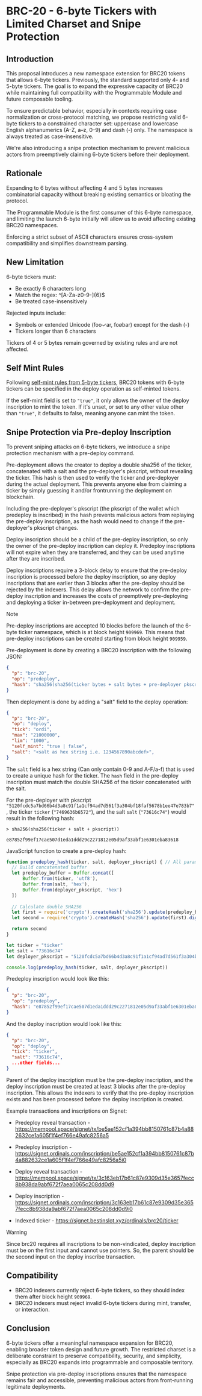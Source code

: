 # BRC-20 - 6-byte Tickers with Limited Charset and Snipe Protection

## Introduction

This proposal introduces a new namespace extension for BRC20 tokens that allows 6-byte tickers. Previously, the standard supported only 4- and 5-byte tickers. The goal is to expand the expressive capacity of BRC20 while maintaining full compatibility with the Programmable Module and future composable tooling.

To ensure predictable behavior, especially in contexts requiring case normalization or cross-protocol matching, we propose restricting valid 6-byte tickers to a constrained character set: uppercase and lowercase English alphanumerics (A-Z, a–z, 0–9) and dash (-) only. The namespace is always treated as case-insensitive.

We're also introducing a snipe protection mechanism to prevent malicious actors from preemptively claiming 6-byte tickers before their deployment.

## Rationale

Expanding to 6 bytes without affecting 4 and 5 bytes increases combinatorial capacity without breaking existing semantics or bloating the protocol.

The Programmable Module is the first consumer of this 6-byte namespace, and limiting the launch 6-byte initially will allow us to avoid affecting existing BRC20 namespaces.

Enforcing a strict subset of ASCII characters ensures cross-system compatibility and simplifies downstream parsing.

## New Limitation

6-byte tickers must:

- Be exactly 6 characters long
- Match the regex: ^[A-Za-z0-9-]{6}$
- Be treated case-insensitively
 
Rejected inputs include:

- Symbols or extended Unicode (foo✓ar, foøbar) except for the dash (-)
- Tickers longer than 6 characters

Tickers of 4 or 5 bytes remain governed by existing rules and are not affected.

## Self Mint Rules

Following [self-mint rules from 5-byte tickers](https://github.com/brc20-devs/brc20-proposals/blob/main/bp04-self-mint/proposal.md), BRC20 tokens with 6-byte tickers can be specified in the deploy operation as self-minted tokens.

If the self-mint field is set to `"true"`, it only allows the owner of the deploy inscription to mint the token. If it's unset, or set to any other value other than `"true"`, it defaults to false, meaning anyone can mint the token.

## Snipe Protection via Pre-deploy Inscription

To prevent sniping attacks on 6-byte tickers, we introduce a snipe protection mechanism with a pre-deploy command.

Pre-deployment allows the creator to deploy a double sha256 of the ticker, concatenated with a salt and the pre-deployer's pkscript, without revealing the ticker. This hash is then used to verify the ticker and pre-deployer during the actual deployment. This prevents anyone else from claiming a ticker by simply guessing it and/or frontrunning the deployment on blockchain.

Including the pre-deployer's pkscript (the pkscript of the wallet which predeploy is inscribed) in the hash prevents malicious actors from replaying the pre-deploy inscription, as the hash would need to change if the pre-deployer's pkscript changes.

Deploy inscription should be a child of the pre-deploy inscription, so only the owner of the pre-deploy inscription can deploy it. Predeploy inscriptions will not expire when they are transferred, and they can be used anytime after they are inscribed.

Deploy inscriptions require a 3-block delay to ensure that the pre-deploy inscription is processed before the deploy inscription, so any deploy inscriptions that are earlier than 3 blocks after the pre-deploy should be rejected by the indexers. This delay allows the network to confirm the pre-deploy inscription and increases the costs of preemptively pre-deploying and deploying a ticker in-between pre-deployment and deployment.

> [!NOTE]
> Pre-deploy inscriptions are accepted 10 blocks before the launch of the 6-byte ticker namespace, which is at block height `909969`. This means that pre-deploy inscriptions can be created starting from block height `909959`.

Pre-deployment is done by creating a BRC20 inscription with the following JSON:

```json
{
  "p": "brc-20",
  "op": "predeploy",
  "hash": "sha256(sha256(ticker bytes + salt bytes + pre-deployer pkscript))"
}
```

Then deployment is done by adding a "salt" field to the deploy operation:

```json
{
  "p": "brc-20",
  "op": "deploy",
  "tick": "ordi",
  "max": "21000000",
  "lim": "1000",
  "self_mint": "true | false",
  "salt": "<salt as hex string i.e. 1234567890abcdef>",
}
```

The `salt` field is a hex string (Can only contain 0-9 and A-F/a-f) that is used to create a unique hash for the ticker. The `hash` field in the pre-deploy inscription must match the double SHA256 of the ticker concatenated with the salt.

For the pre-deployer with pkscript `"5120fcdc5a7bd66b4d3a8c91f1a1cf94ad7d561f3a304bf18faf5678b1ee47e783b7"`, the ticker `ticker` (`"7469636b6572"`), and the salt `salt` (`"73616c74"`) would result in the following hash:

```plaintext
> sha256(sha256(ticker + salt + pkscript))

e87852f99ef17cae507d1eda1ddd29c2271812e05d9af33abf1e6301eba83618
```

JavaScript function to create a pre-deploy hash:

```js
function predeploy_hash(ticker, salt, deployer_pkscript) { // All parameters are strings
  // Build concatenated buffer
  let predeploy_buffer = Buffer.concat([
      Buffer.from(ticker, 'utf8'),
      Buffer.from(salt, 'hex'),
      Buffer.from(deployer_pkscript, 'hex')
  ])
  
  // Calculate double SHA256
  let first = require('crypto').createHash('sha256').update(predeploy_buffer).digest()
  let second = require('crypto').createHash('sha256').update(first).digest('hex')

  return second
}

let ticker = "ticker"
let salt = "73616c74"
let deployer_pkscript = "5120fcdc5a7bd66b4d3a8c91f1a1cf94ad7d561f3a304bf18faf5678b1ee47e783b7"

console.log(predeploy_hash(ticker, salt, deployer_pkscript))
```

Predeploy inscription would look like this:

```json
{
  "p": "brc-20",
  "op": "predeploy",
  "hash": "e87852f99ef17cae507d1eda1ddd29c2271812e05d9af33abf1e6301eba83618"
}
```

And the deploy inscription would look like this:

```json
{
  "p": "brc-20",
  "op": "deploy",
  "tick": "ticker",
  "salt": "73616c74",
  ...other fields...
}
```

Parent of the deploy inscription must be the pre-deploy inscription, and the deploy inscription must be created at least 3 blocks after the pre-deploy inscription. This allows the indexers to verify that the pre-deploy inscription exists and has been processed before the deploy inscription is created.

Example transactions and inscriptions on Signet:

- Predeploy reveal transaction - https://mempool.space/signet/tx/be5ae152cf1a394bb8150761c87b4a882632ce1a605f1f4ef766e49afc8256a5
- Predeploy inscription - https://signet.ordinals.com/inscription/be5ae152cf1a394bb8150761c87b4a882632ce1a605f1f4ef766e49afc8256a5i0

- Deploy reveal transaction - https://mempool.space/signet/tx/3c163eb17b61c87e9309d35e3657fecc8b938da9abf672f7aea0065c208dd0d9
- Deploy inscription - https://signet.ordinals.com/inscription/3c163eb17b61c87e9309d35e3657fecc8b938da9abf672f7aea0065c208dd0d9i0

- Indexed ticker - https://signet.bestinslot.xyz/ordinals/brc20/ticker

> [!WARNING]
> Since brc20 requires all inscriptions to be non-vindicated, deploy inscription must be on the first input and cannot use pointers. So, the parent should be the second input on the deploy inscribe transaction.

## Compatibility
- BRC20 indexers currently reject 6-byte tickers, so they should index them after block height `909969`.
- BRC20 indexers must reject invalid 6-byte tickers during mint, transfer, or interaction.

## Conclusion
6-byte tickers offer a meaningful namespace expansion for BRC20, enabling broader token design and future growth. The restricted charset is a deliberate constraint to preserve compatibility, security, and simplicity, especially as BRC20 expands into programmable and composable territory.

Snipe protection via pre-deploy inscriptions ensures that the namespace remains fair and accessible, preventing malicious actors from front-running legitimate deployments.